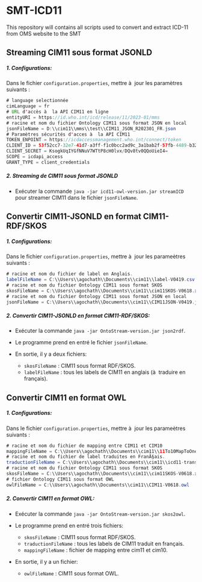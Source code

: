 # SMT-ICD11
This repository will contains all scripts used to convert and extract ICD-11 from OMS website to the SMT


## Streaming CIM11 sous format JSONLD<a id="streamingcim"></a>

##### 1. Configurations:

Dans le fichier `configuration.properties`, mettre à  jour les paramètres suivants : 

```java
# language selectionnée
cimLanguage = fr
# URL d'accès à  la API CIM11 en ligne
entityURI = https://id.who.int/icd/release/11/2023-01/mms
# racine et nom du fichier Ontology CIM11 sous format JSON en local
jsonFileName = D:\\cim11\\mms\\test\\CIM11_JSON_R202301_FR.json
# Paramètres sécurités d'acces à  la API CIM11
TOKEN_ENPOINT = https://icdaccessmanagement.who.int/connect/token
CLIENT_ID = 53f52cc7-32e7-41d7-a3ff-f1c0bcc2ad9c_3a1bab2f-57fb-4489-b322-87e59609db7c
CLIENT_SECRET = KsogkUqIYGfNNuV7WTtP8cH0lvx/DQv8tv0QQoUieI4=
SCOPE = icdapi_access
GRANT_TYPE = client_credentials
```

##### 2. Streaming de CIM11 sous format JSONLD

* Exécuter la commande `java -jar icd11-owl-version.jar streamICD` pour streamer CIM11 dans le fichier `jsonFileName`.

##  Convertir CIM11-JSONLD en format CIM11-RDF/SKOS<a id="jsontordfskos"></a>

##### 1. Configurations:

Dans le fichier `configuration.properties`, mettre à  jour les parameètres suivants : 

```java
# racine et nom du fichier de label en Anglais.
labelFileName = C:\\Users\\agochath\\Documents\\cim11\\label-V0419.csv
# racine et nom du fichier Ontology CIM11 sous format SKOS
skosFileName = C:\\Users\\agochath\\Documents\\cim11\\cim11SKOS-V0618.xml
# racine et nom du fichier Ontology CIM11 sous format JSON en local
jsonFileName = C:\\Users\\agochath\\Documents\\cim11\\CIM11JSON-V0419.json
```

##### 2. Convertir CIM11-JSONLD en format CIM11-RDF/SKOS:

* Exécuter la commande `java -jar OntoStream-version.jar json2rdf`.
* Le programme prend en entré le fichier `jsonFileName`. 
* En sortie, il y a deux fichiers:

    * `skosFileName` : CIM11 sous format RDF/SKOS.
    * `labelFileName` : tous les labels de CIM11 en anglais (à  traduire en français).


## Convertir CIM11 en format OWL<a id="toowl"></a>

##### 1. Configurations:

Dans le fichier `configuration.properties`, mettre à  jour les parameètres suivants : 

```java
# racine et nom du fichier de mapping entre CIM11 et CIM10
mappingFileName = C:\\Users\\agochath\\Documents\\cim11\\11To10MapToOneCategory.xlsx
# racine et nom du fichier de label traduites en FranÃ§ais.
traductionFileName = C:\\Users\\agochath\\Documents\\cim11\\icd11-translations-01.xlsx
# racine et nom du fichier Ontology CIM11 sous format SKOS
skosFileName = C:\\Users\\agochath\\Documents\\cim11\\cim11SKOS-V0618.xml
# fichier Ontology CIM11 sous format OWL
owlFileName = C:\\Users\\agochath\\Documents\\cim11\\CIM11-V0618.owl
```

##### 2. Convertir CIM11 en format OWL:

* Exécuter la commande `java -jar OntoStream-version.jar skos2owl`.
* Le programme prend en entré trois fichiers:  

    * `skosFileName` : CIM11 sous format RDF/SKOS.
    * `traductionFileName` : tous les labels de CIM11 traduit en français.
    * `mappingFileName` : fichier de mapping entre cim11 et cim10.

* En sortie, il y a un fichier:

    * `owlFileName` : CIM11 sous format OWL.
  

